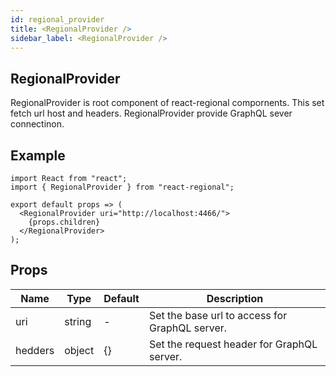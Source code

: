 ```yaml
---
id: regional_provider
title: <RegionalProvider />
sidebar_label: <RegionalProvider />
---
```


## RegionalProvider

RegionalProvider is root component of react-regional compornents.
This set fetch url host and headers.
RegionalProvider provide GraphQL sever connectinon.

## Example

```:js
import React from "react";
import { RegionalProvider } from "react-regional";

export default props => (
  <RegionalProvider uri="http://localhost:4466/">
    {props.children}
  </RegionalProvider>
);
```

## Props

| Name | Type | Default | Description |
----|----|----|---- 
| uri | string | - | Set the base url to access for GraphQL server. |
| hedders | object | {} | Set the request header for GraphQL server. |

